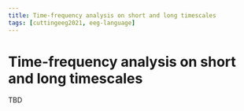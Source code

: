 ```yaml
---
title: Time-frequency analysis on short and long timescales
tags: [cuttingeeg2021, eeg-language]
---
```


# Time-frequency analysis on short and long timescales

TBD
